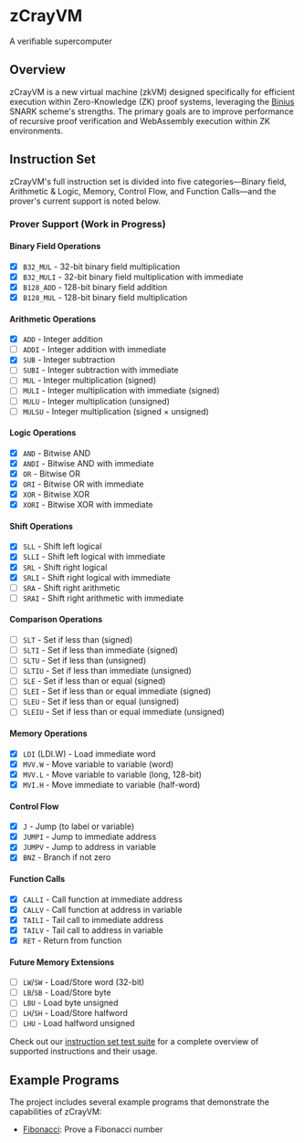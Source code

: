 # zCrayVM
A verifiable supercomputer

## Overview
zCrayVM is a new virtual machine (zkVM) designed specifically for efficient execution within Zero-Knowledge (ZK) proof systems, leveraging the [Binius](https://www.binius.xyz/) SNARK scheme's strengths. The primary goals are to improve performance of recursive proof verification and WebAssembly execution within ZK environments.

## Instruction Set
zCrayVM's full instruction set is divided into five categories—Binary field, Arithmetic & Logic, Memory, Control Flow, and Function Calls—and the prover's current support is noted below.

### Prover Support (Work in Progress)

#### Binary Field Operations
- [x] `B32_MUL` - 32-bit binary field multiplication
- [x] `B32_MULI` - 32-bit binary field multiplication with immediate
- [x] `B128_ADD` - 128-bit binary field addition
- [x] `B128_MUL` - 128-bit binary field multiplication

#### Arithmetic Operations
- [x] `ADD` - Integer addition
- [ ] `ADDI` - Integer addition with immediate
- [x] `SUB` - Integer subtraction
- [ ] `SUBI` - Integer subtraction with immediate
- [ ] `MUL` - Integer multiplication (signed)
- [ ] `MULI` - Integer multiplication with immediate (signed)
- [ ] `MULU` - Integer multiplication (unsigned)
- [ ] `MULSU` - Integer multiplication (signed × unsigned)

#### Logic Operations
- [x] `AND` - Bitwise AND
- [x] `ANDI` - Bitwise AND with immediate
- [x] `OR` - Bitwise OR
- [x] `ORI` - Bitwise OR with immediate
- [x] `XOR` - Bitwise XOR
- [x] `XORI` - Bitwise XOR with immediate

#### Shift Operations
- [x] `SLL` - Shift left logical
- [x] `SLLI` - Shift left logical with immediate
- [x] `SRL` - Shift right logical
- [x] `SRLI` - Shift right logical with immediate
- [ ] `SRA` - Shift right arithmetic
- [ ] `SRAI` - Shift right arithmetic with immediate

#### Comparison Operations
- [ ] `SLT` - Set if less than (signed)
- [ ] `SLTI` - Set if less than immediate (signed)
- [ ] `SLTU` - Set if less than (unsigned)
- [ ] `SLTIU` - Set if less than immediate (unsigned)
- [ ] `SLE` - Set if less than or equal (signed)
- [ ] `SLEI` - Set if less than or equal immediate (signed)
- [ ] `SLEU` - Set if less than or equal (unsigned)
- [ ] `SLEIU` - Set if less than or equal immediate (unsigned)

#### Memory Operations
- [x] `LDI` (LDI.W) - Load immediate word
- [x] `MVV.W` - Move variable to variable (word)
- [x] `MVV.L` - Move variable to variable (long, 128-bit)
- [x] `MVI.H` - Move immediate to variable (half-word)

#### Control Flow
- [x] `J` - Jump (to label or variable)
- [x] `JUMPI` - Jump to immediate address
- [x] `JUMPV` - Jump to address in variable
- [x] `BNZ` - Branch if not zero

#### Function Calls
- [x] `CALLI` - Call function at immediate address
- [x] `CALLV` - Call function at address in variable
- [x] `TAILI` - Tail call to immediate address
- [x] `TAILV` - Tail call to address in variable
- [x] `RET` - Return from function

#### Future Memory Extensions
- [ ] `LW`/`SW` - Load/Store word (32-bit)
- [ ] `LB`/`SB` - Load/Store byte
- [ ] `LBU` - Load byte unsigned
- [ ] `LH`/`SH` - Load/Store halfword
- [ ] `LHU` - Load halfword unsigned

Check out our [instruction set test suite](examples/opcodes.asm) for a complete overview of supported instructions and their usage.

## Example Programs
The project includes several example programs that demonstrate the capabilities of zCrayVM:

- [Fibonacci](prover/tests/fibonacci.rs): Prove a Fibonacci number
